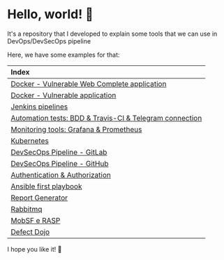 # Hello, world! 👾

It's a repository that I developed to explain some tools that we can use in DevOps/DevSecOps pipeline

Here, we have some examples for that:

|**Index**
|:---
|[Docker - Vulnerable Web Complete application](https://github.com/michelleamesquita/vuln-web-app)|
|[Docker - Vulnerable application](https://github.com/michelleamesquita/python-app)|
|[Jenkins pipelines](https://github.com/michelleamesquita/jenkins-pipeline-test)|
|[Automation tests: BDD & Travis-CI & Telegram connection](https://github.com/michelleamesquita/cucumber-bdd-google)|
|[Monitoring tools: Grafana & Prometheus](https://github.com/michelleamesquita/python-grafana-prometheus)|
|[Kubernetes](https://github.com/michelleamesquita/kubernetes-simpleapp)|
|[DevSecOps Pipeline - GitLab ](https://gitlab.com/michelleamesquita/devsecops2)|
|[DevSecOps Pipeline - GitHub](https://github.com/michelleamesquita/pipeline-security)|
|[Authentication & Authorization](https://github.com/michelleamesquita/go-keycloack)|
|[Ansible first playbook](https://github.com/michelleamesquita/ansible-first-idea)|
|[Report Generator](https://github.com/michelleamesquita/report-devsecops)|
|[Rabbitmq](https://github.com/michelleamesquita/rabbit-mq-appsec)|
|[MobSF e RASP](https://github.com/michelleamesquita/ovaa)|
|[Defect Dojo](https://github.com/michelleamesquita/defect-dojo-action)|


I hope you like it! 💜
